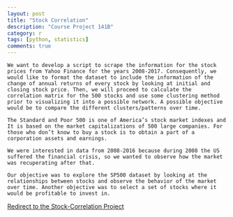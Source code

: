 ```yaml
---
layout: post
title: "Stock Correlation"
description: "Course Project 141B"
category: r
tags: [python, statistics]
comments: true
---
```


    We want to develop a script to scrape the information for the stock prices from Yahoo Finance for the years 2008-2017. Consequently, we would like to format the dataset to include the information of the change of annual returns of every stock by looking at initial and closing stock price. Then, we will proceed to calculate the correlation matrix for the 500 stocks and use some clustering method prior to visualizing it into a possible network. A possible objective would be to compare the different clusters/patterns over time.

    The Standard and Poor 500 is one of America’s stock market indexes and It is based on the market capitalizations of 500 large companies. For those who don’t know to buy a stock is to obtain a part of a corporation assets and earnings.

    We were interested in data from 2008-2016 because during 2008 the US suffered the financial crisis, so we wanted to observe how the market was recuperating after that.

    Our objective was to explore the SP500 dataset by looking at the relationships between stocks and observe the behavior of the market over time. Another objective was to select a set of stocks where it would be profitable to invest in.

[Redirect to the Stock-Correlation Project](https://verali0816.github.io/Stock-Correlation/about/)
